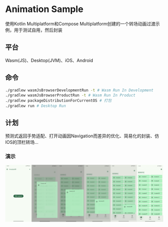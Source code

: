 # Animation Sample

使用Kotlin Multiplatform和Compose Multiplatform创建的一个转场动画过渡示例，用于测试自用，然后封装

## 平台
Wasm(JS)、Desktop(JVM)、iOS、Android

## 命令
```bash
./gradlew wasmJsBrowserDevelopmentRun -t # Wasm Run In Development
./gradlew wasmJsBrowserProductRun -t # Wasm Run In Product
./gradlew packageDistributionForCurrentOS # 打包
./gradlew run # Desktop Run
```

## 计划
预测式返回手势适配、打开动画因Navigation而差异的优化、简易化的封装、仿IOS的顶栏转场...

### 演示
![截图](/src/shot.jpg)